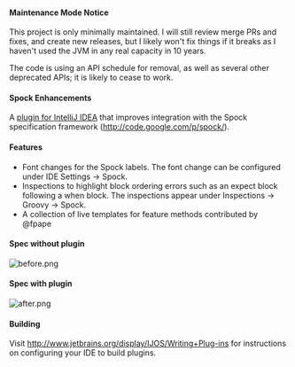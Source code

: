 #### Maintenance Mode Notice
This project is only minimally maintained. I will still review merge PRs and fixes, and create new releases, but I likely won't fix things if it breaks as I haven't used the JVM in any real capacity in 10 years.

The code is using an API schedule for removal, as well as several other deprecated APIs; it is likely to cease to work.

#### Spock Enhancements
A [plugin for IntelliJ IDEA](http://plugins.jetbrains.com/plugin/7114) that improves integration with the Spock specification framework (http://code.google.com/p/spock/).

#### Features
* Font changes for the Spock labels. The font change can be configured under IDE Settings -> Spock.
* Inspections to highlight block ordering errors such as an expect block following a when block. The inspections appear under Inspections -> Groovy -> Spock.
* A collection of live templates for feature methods contributed by @fpape

#### Spec without plugin

![before.png](https://raw.github.com/wiki/mcholick/idea-spock-enhancements/before.png)

#### Spec with plugin

![after.png](https://raw.github.com/wiki/mcholick/idea-spock-enhancements/after.png)

#### Building

Visit http://www.jetbrains.org/display/IJOS/Writing+Plug-ins for instructions on configuring your IDE to build plugins.

